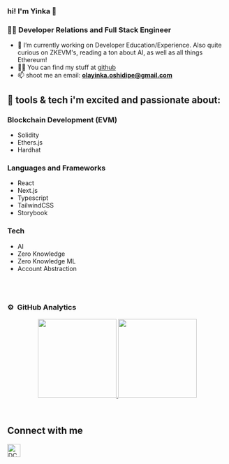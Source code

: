 ### hi! I'm Yinka 👋

<!--
**geniusyinka** is a ✨ _special_ ✨ repository because its `README.md` (this file) appears on your GitHub profile.

Here are some ideas to get you started:

- 🔭 I’m currently working on ...
- 🌱 I’m currently learning ...
- 👯 I’m looking to collaborate on ...
- 🤔 I’m looking for help with ...
- 💬 Ask me about ...
- 📫 How to reach me: ...
- 😄 Pronouns: ...
- ⚡ Fun fact: ...
-->

<h3>👨‍💻  Developer Relations and Full Stack Engineer </h3>

- 🔭 I’m currently working on Developer Education/Experience. Also quite curious on ZKEVM's, reading a ton about AI, as well as all things Ethereum! 
- 👨‍💻 You can find my stuff at [github](https://github.com/geniusyinka?tab=repositories)
- 📫 shoot me an email: **olayinka.oshidipe@gmail.com**

## 🌱 tools & tech i'm excited and passionate about: 

### Blockchain Development (EVM)

- Solidity
- Ethers.js
- Hardhat

### Languages and Frameworks

- React
- Next.js
- Typescript
- TailwindCSS
- Storybook

### Tech
 - AI
 - Zero Knowledge
 - Zero Knowledge ML
 - Account Abstraction


<br />

<br /> 


### ⚙️ &nbsp;GitHub Analytics

<p align="center">
<a href="https://github.com/geniusyinka">
<img height="180em" src="https://github-readme-stats-eight-theta.vercel.app/api?username=geniusyinka&show_icons=true&theme=algolia&include_all_commits=true&count_private=true"/>
<img height="180em" src="https://github-readme-stats-eight-theta.vercel.app/api/top-langs/?username=geniusyinka&layout=compact&langs_count=8&theme=algolia"/>
</a>
</p>


&nbsp;&nbsp;
</p>  



[twitter]: https://twitter.com/geniusyinka 

## Connect with me

[<img align="left" alt="DCBuilder | Twitter" width="30px" src="https://cdn.jsdelivr.net/npm/simple-icons@v3/icons/twitter.svg" />][twitter]

